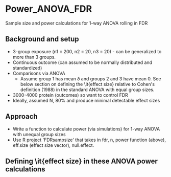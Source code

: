# Power_ANOVA_FDR
Sample size and power calculations for 1-way ANOVA rolling in FDR

<!-- ABOUT THE PROJECT -->
## Background and setup

* 3-group exposure (n1 = 200, n2 = 20, n3 = 20) - can be generalized to more than 3 groups. 
* Continuous outcome (can assumed to be normally distributed and standardized)
* Comparisons via ANOVA
    + Assume group 1 has mean $\delta$ and groups 2 and 3 have mean 0. See below section on defining the \it{effect size} relative to Cohen's definition (1988) in the standard ANOVA with equal group sizes.
* 3000-4000 protein (outcomes) so want to control FDR
* Ideally, assumed N, 80% and produce minimal detectable effect sizes

## Approach

* Write a function to calculate power (via simulations) for 1-way ANOVA with unequal group sizes
* Use R project 'FDRsampsize' that takes in fdr, n, power function (above), eff.size (effect size vector), null.effect.

## Defining \it{effect size} in these ANOVA power calculations